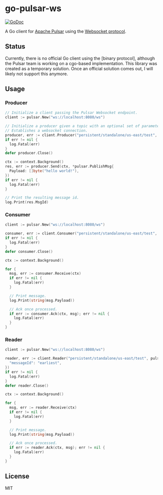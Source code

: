 # go-pulsar-ws

[![GoDoc](https://godoc.org/github.com/bruth/go-pulsar-ws?status.svg)](http://godoc.org/github.com/bruth/go-pulsar-ws)

A Go client for [Apache Pulsar](https://pulsar.incubator.apache.org) using the [Websocket protocol](https://pulsar.incubator.apache.org/docs/latest/clients/WebSocket/).

## Status

Currently, there is no official Go client using the [binary protocol], although the Pulsar team is working on a cgo-based implementation. This library was created as a temporary solution. Once an official solution comes out, I will likely not support this anymore.

## Usage

### Producer

```go
// Initialize a client passing the Pulsar Websocket endpoint.
client := pulsar.New("ws://localhost:8080/ws")

// Initialize a producer given a topic with an optional set of parameters.
// Establishes a websocket connection.
producer, err := client.Producer("persistent/standalone/us-east/test", nil)
if err != nil {
  log.Fatal(err)
}
defer producer.Close()

ctx := context.Background()
res, err := producer.Send(ctx, *pulsar.PublishMsg{
  Payload: []byte("hello world!"),
})
if err != nil {
  log.Fatal(err)
}

// Print the resulting message id.
log.Print(res.MsgId)
```

### Consumer

```go
client := pulsar.New("ws://localhost:8080/ws")

consumer, err := client.Consumer("persistent/standalone/us-east/test", "my-sub", nil)
if err != nil {
  log.Fatal(err)
}
defer consumer.Close()

ctx := context.Background()

for {
  msg, err := consumer.Receive(ctx)
  if err != nil {
    log.Fatal(err)
  }

  // Print message.
  log.Print(string(msg.Payload))

  // Ack once processed.
  if err := consumer.Ack(ctx, msg); err != nil {
    log.Fatal(err)
  }
}
```

### Reader

```go
client := pulsar.New("ws://localhost:8080/ws")

reader, err := client.Reader("persistent/standalone/us-east/test", pulsar.Params{
  "messageId": "earliest",
})
if err != nil {
  log.Fatal(err)
}
defer reader.Close()

ctx := context.Background()

for {
  msg, err := reader.Receive(ctx)
  if err != nil {
    log.Fatal(err)
  }

  // Print message.
  log.Print(string(msg.Payload))

  // Ack once processed.
  if err := reader.Ack(ctx, msg); err != nil {
    log.Fatal(err)
  }
}
```

## License

MIT
